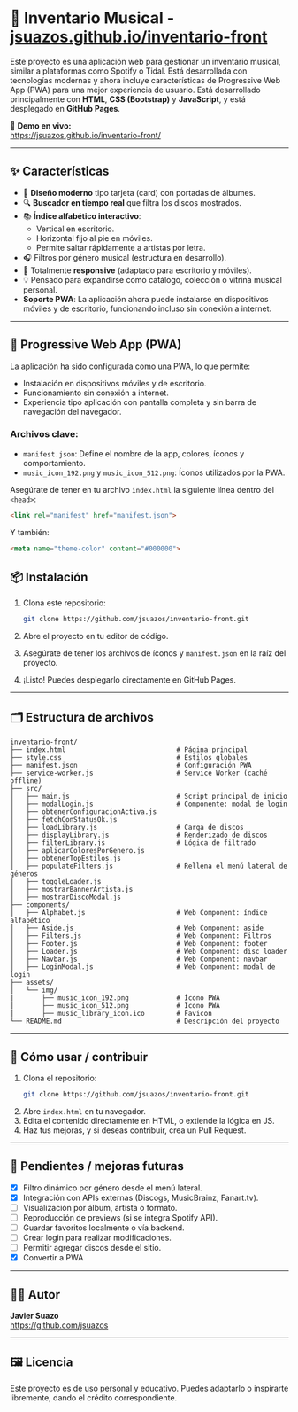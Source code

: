 
# 🎵 Inventario Musical - [jsuazos.github.io/inventario-front](https://jsuazos.github.io/inventario-front)

Este proyecto es una aplicación web para gestionar un inventario musical, similar a plataformas como Spotify o Tidal. Está desarrollada con tecnologías modernas y ahora incluye características de Progressive Web App (PWA) para una mejor experiencia de usuario.
Está desarrollado principalmente con **HTML**, **CSS (Bootstrap)** y **JavaScript**, y está desplegado en **GitHub Pages**.

🔗 **Demo en vivo:**  
https://jsuazos.github.io/inventario-front/

---

## ✨ Características

- 🎨 **Diseño moderno** tipo tarjeta (card) con portadas de álbumes.
- 🔍 **Buscador en tiempo real** que filtra los discos mostrados.
- 📚 **Índice alfabético interactivo**:
  - Vertical en escritorio.
  - Horizontal fijo al pie en móviles.
  - Permite saltar rápidamente a artistas por letra.
- 🎧 Filtros por género musical (estructura en desarrollo).
- 📱 Totalmente **responsive** (adaptado para escritorio y móviles).
- 💡 Pensado para expandirse como catálogo, colección o vitrina musical personal.
- **Soporte PWA**: La aplicación ahora puede instalarse en dispositivos móviles y de escritorio, funcionando incluso sin conexión a internet.

---

## 📱 Progressive Web App (PWA)

La aplicación ha sido configurada como una PWA, lo que permite:

- Instalación en dispositivos móviles y de escritorio.
- Funcionamiento sin conexión a internet.
- Experiencia tipo aplicación con pantalla completa y sin barra de navegación del navegador.


### Archivos clave:

- `manifest.json`: Define el nombre de la app, colores, íconos y comportamiento.
- `music_icon_192.png` y `music_icon_512.png`: Íconos utilizados por la PWA.

Asegúrate de tener en tu archivo `index.html` la siguiente línea dentro del `<head>`:

```html
<link rel="manifest" href="manifest.json">
```

Y también:

```html
<meta name="theme-color" content="#000000">
```

## 📦 Instalación

1. Clona este repositorio:
   ```bash
   git clone https://github.com/jsuazos/inventario-front.git
   ```

2. Abre el proyecto en tu editor de código.

3. Asegúrate de tener los archivos de íconos y `manifest.json` en la raíz del proyecto.

4. ¡Listo! Puedes desplegarlo directamente en GitHub Pages.


---

## 🗂️ Estructura de archivos

```
inventario-front/
├── index.html                            # Página principal
├── style.css                             # Estilos globales
├── manifest.json                         # Configuración PWA
├── service-worker.js                     # Service Worker (caché offline)
├── src/
│   ├── main.js                           # Script principal de inicio
│   ├── modalLogin.js                     # Componente: modal de login
│   ├── obtenerConfiguracionActiva.js
│   ├── fetchConStatusOk.js
│   ├── loadLibrary.js                    # Carga de discos
│   ├── displayLibrary.js                 # Renderizado de discos
│   ├── filterLibrary.js                  # Lógica de filtrado
│   ├── aplicarColoresPorGenero.js
│   ├── obtenerTopEstilos.js
│   ├── populateFilters.js                # Rellena el menú lateral de géneros
│   ├── toggleLoader.js
│   ├── mostrarBannerArtista.js
│   ├── mostrarDiscoModal.js
├── components/
│   ├── Alphabet.js                       # Web Component: índice alfabético
│   ├── Aside.js                          # Web Component: aside
│   ├── Filters.js                        # Web Component: Filtros
│   ├── Footer.js                         # Web Component: footer
│   ├── Loader.js                         # Web Component: disc loader
│   ├── Navbar.js                         # Web Component: navbar
│   ├── LoginModal.js                     # Web Component: modal de login
├── assets/
│   └── img/
|       ├── music_icon_192.png            # Ícono PWA
|       ├── music_icon_512.png            # Ícono PWA
|       ├── music_library_icon.ico        # Favicon
└── README.md                             # Descripción del proyecto
```

---

## 🚀 Cómo usar / contribuir

1. Clona el repositorio:
   ```bash
   git clone https://github.com/jsuazos/inventario-front.git
   ```
2. Abre `index.html` en tu navegador.
3. Edita el contenido directamente en HTML, o extiende la lógica en JS.
4. Haz tus mejoras, y si deseas contribuir, crea un Pull Request.

---

## 📌 Pendientes / mejoras futuras

- [x] Filtro dinámico por género desde el menú lateral.
- [x] Integración con APIs externas (Discogs, MusicBrainz, Fanart.tv).
- [ ] Visualización por álbum, artista o formato.
- [ ] Reproducción de previews (si se integra Spotify API).
- [ ] Guardar favoritos localmente o vía backend.
- [ ] Crear login para realizar modificaciones.
- [ ] Permitir agregar discos desde el sitio.
- [x] Convertir a PWA

---

## 🧑‍💻 Autor

**Javier Suazo**  
https://github.com/jsuazos

---

## 🖼️ Licencia

Este proyecto es de uso personal y educativo. Puedes adaptarlo o inspirarte libremente, dando el crédito correspondiente.
